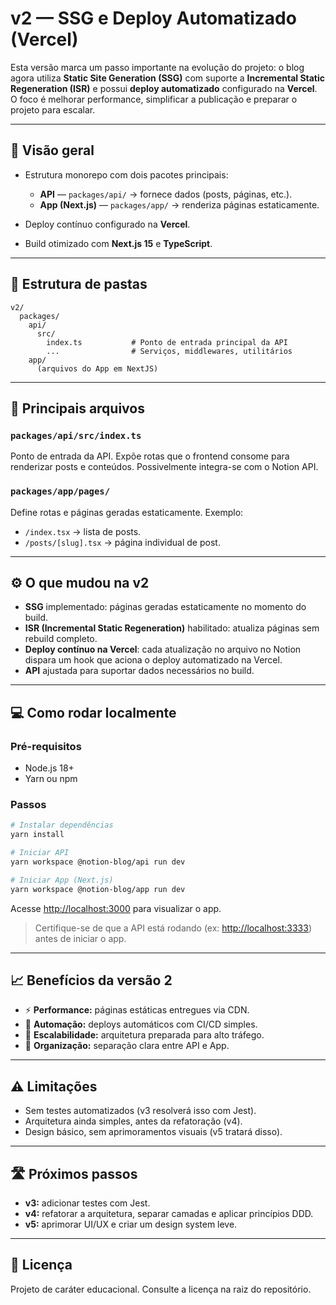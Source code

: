 # v2 — SSG e Deploy Automatizado (Vercel)

Esta versão marca um passo importante na evolução do projeto: o blog agora utiliza **Static Site Generation (SSG)** com suporte a **Incremental Static Regeneration (ISR)** e possui **deploy automatizado** configurado na **Vercel**. O foco é melhorar performance, simplificar a publicação e preparar o projeto para escalar.

---

## 🚀 Visão geral

- Estrutura monorepo com dois pacotes principais:

  - **API** — `packages/api/` → fornece dados (posts, páginas, etc.).
  - **App (Next.js)** — `packages/app/` → renderiza páginas estaticamente.

- Deploy contínuo configurado na **Vercel**.
- Build otimizado com **Next.js 15** e **TypeScript**.

---

## 📂 Estrutura de pastas

```
v2/
  packages/
    api/
      src/
        index.ts           # Ponto de entrada principal da API
        ...                # Serviços, middlewares, utilitários
    app/
      (arquivos do App em NextJS)
```

---

## 🧩 Principais arquivos

### `packages/api/src/index.ts`

Ponto de entrada da API. Expõe rotas que o frontend consome para renderizar posts e conteúdos. Possivelmente integra-se com o Notion API.

### `packages/app/pages/`

Define rotas e páginas geradas estaticamente. Exemplo:

- `/index.tsx` → lista de posts.
- `/posts/[slug].tsx` → página individual de post.

---

## ⚙️ O que mudou na v2

- **SSG** implementado: páginas geradas estaticamente no momento do build.
- **ISR (Incremental Static Regeneration)** habilitado: atualiza páginas sem rebuild completo.
- **Deploy contínuo na Vercel**: cada atualização no arquivo no Notion dispara um hook que aciona o deploy automatizado na Vercel.
- **API** ajustada para suportar dados necessários no build.

---

## 💻 Como rodar localmente

### Pré-requisitos

- Node.js 18+
- Yarn ou npm

### Passos

```bash
# Instalar dependências
yarn install

# Iniciar API
yarn workspace @notion-blog/api run dev

# Iniciar App (Next.js)
yarn workspace @notion-blog/app run dev
```

Acesse [http://localhost:3000](http://localhost:3000) para visualizar o app.

> Certifique-se de que a API está rodando (ex: [http://localhost:3333](http://localhost:3333)) antes de iniciar o app.

---

## 📈 Benefícios da versão 2

- ⚡ **Performance:** páginas estáticas entregues via CDN.
- 🔁 **Automação:** deploys automáticos com CI/CD simples.
- 🧱 **Escalabilidade:** arquitetura preparada para alto tráfego.
- 🧩 **Organização:** separação clara entre API e App.

---

## ⚠️ Limitações

- Sem testes automatizados (v3 resolverá isso com Jest).
- Arquitetura ainda simples, antes da refatoração (v4).
- Design básico, sem aprimoramentos visuais (v5 tratará disso).

---

## 🛣️ Próximos passos

- **v3:** adicionar testes com Jest.
- **v4:** refatorar a arquitetura, separar camadas e aplicar princípios DDD.
- **v5:** aprimorar UI/UX e criar um design system leve.

---

## 🪪 Licença

Projeto de caráter educacional. Consulte a licença na raiz do repositório.
